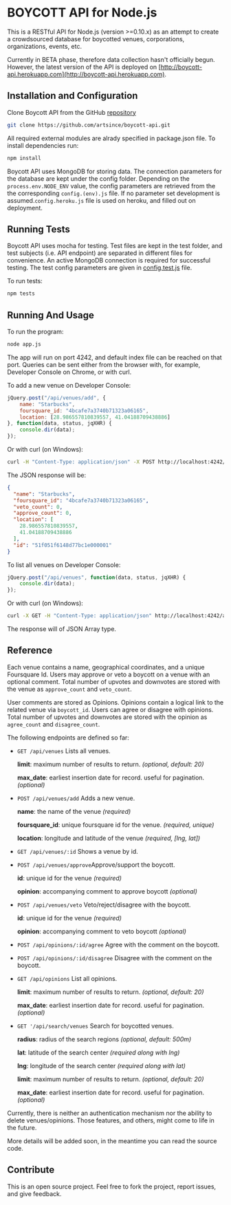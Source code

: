 # BOYCOTT API for Node.js

This is a RESTful API for Node.js (version >=0.10.x) as an attempt to create a crowdsourced database for boycotted venues, corporations, organizations, events, etc.

Currently in BETA phase, therefore data collection hasn't officially begun. However, the latest version of the API is deployed on [http://boycott-api.herokuapp.com](http://boycott-api.herokuapp.com).

## Installation and Configuration
Clone Boycott API from the GitHub [repository](https://github.com/artsince/boycott-api.git)
```sh
git clone https://github.com/artsince/boycott-api.git
```

All required external modules are alrady specified in package.json file. To install dependencies run:
```sh
npm install
```

Boycott API uses MongoDB for storing data. The connection parameters for the database are kept under the config folder. Depending on the ```process.env.NODE_ENV``` value, the config parameters are retrieved from the the corresponding ```config.(env).js``` file. If no parameter set development is assumed.```config.heroku.js``` file is used on heroku, and filled out on deployment.


## Running Tests
Boycott API uses mocha for testing. Test files are kept in the test folder, and test subjects (i.e. API endpoint) are separated in different files for convenience. An active MongoDB connection is required for successful testing. The test config parameters are given in [config.test.js](https://github.com/artsince/boycott-api/blob/master/config/config.test.js) file.

To run tests:
```sh
npm tests
```
## Running And Usage
To run the program:
```sh
node app.js
```

The app will run on port 4242, and default index file can be reached on that port. Queries can be sent either from the browser with, for example, Developer Console on Chrome, or with curl.

To add a new venue on Developer Console: 
```js
jQuery.post("/api/venues/add", { 
    name: "Starbucks", 
    foursquare_id: "4bcafe7a3740b71323a06165", 
    location: [28.986557810839557, 41.04188709438886]
}, function(data, status, jqXHR) { 
    console.dir(data); 
});
```
Or with curl (on Windows):
```sh
curl -H "Content-Type: application/json" -X POST http://localhost:4242/api/venues/add -d "{ \"name\": \Starbucks\, \"foursquare_id\": \"4bcafe7a3740b71323a06165\", \"location\": [28.986557810839557, 41.04188709438886]}"
``` 


The JSON response will be:

```json
{
  "name": "Starbucks",
  "foursquare_id": "4bcafe7a3740b71323a06165",
  "veto_count": 0,
  "approve_count": 0,
  "location": [
    28.986557810839557,
    41.04188709438886
  ],
  "id": "51f051f6148d77bc1e000001"
}
``` 

To list all venues on Developer Console:

```js
jQuery.post("/api/venues", function(data, status, jqXHR) { 
    console.dir(data); 
});
``` 

Or with curl (on Windows):
```sh
curl -X GET -H "Content-Type: application/json" http://localhost:4242/api/venues
``` 
The response will of JSON Array type.


## Reference
Each venue contains a name, geographical coordinates, and a unique Foursquare Id. Users may approve or veto a boycott on a venue with an optional comment. Total number of upvotes and downvotes are stored with the venue as ``` approve_count ``` and ``` veto_count ```.

User comments are stored as Opinions. Opinions contain a logical link to the related venue via ```boycott_id```. Users can agree or disagree with opinions. Total number of upvotes and downvotes are stored with the opinion as ```agree_count``` and ```disagree_count```.

The following endpoints are defined so far:
* ```GET /api/venues``` Lists all venues.

     __limit__: maximum number of results to return. _(optional, default: 20)_

     __max_date__: earliest insertion date for record. useful for pagination._(optional)_
* ```POST /api/venues/add``` Adds a new venue.

    __name__: the name of the venue _(required)_

    __foursquare_id__: unique foursquare id for the venue. _(required, unique)_
    
    __location__: longitude and latitude of the venue _(required, [lng, lat])_

* ```GET /api/venues/:id``` Shows a venue by id.
* ```POST /api/venues/approve```Approve/support the boycott.
    
    __id__: unique id for the venue _(required)_
    
    __opinion__: accompanying comment to approve boycott _(optional)_
* ```POST /api/venues/veto``` Veto/reject/disagree with the boycott. 
    
    __id__: unique id for the venue _(required)_
    
    __opinion__: accompanying comment to veto boycott _(optional)_
* ```POST /api/opinions/:id/agree``` Agree with the comment on the boycott.
* ```POST /api/opinions/:id/disagree``` Disagree with the comment on the boycott.
* ```GET /api/opinions``` List all opinions.

     __limit__: maximum number of results to return. _(optional, default: 20)_

     __max_date__: earliest insertion date for record. useful for pagination._(optional)_
* ```GET '/api/search/venues``` Search for boycotted venues.

    __radius__: radius of the search regions _(optional, default: 500m)_

    __lat__: latitude of the search center _(required along with lng)_

    __lng__: longitude of the search center _(required along with lat)_

    __limit__: maximum number of results to return. _(optional, default: 20)_

    __max_date__: earliest insertion date for record. useful for pagination._(optional)_

Currently, there is neither an authentication mechanism nor the ability to delete venues/opinions. Those features, and others, might come to life in the future.

More details will be added soon, in the meantime you can read the source code.

## Contribute
This is an open source project. Feel free to fork the project, report issues, and give feedback.